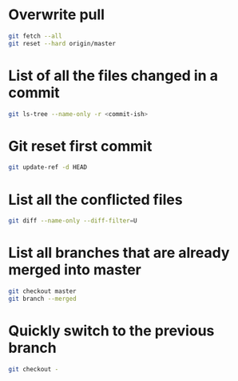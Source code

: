 # Overwrite pull

```sh
git fetch --all
git reset --hard origin/master
```

# List of all the files changed in a commit

```sh
git ls-tree --name-only -r <commit-ish>
```

# Git reset first commit

```sh
git update-ref -d HEAD
```

# List all the conflicted files

```sh
git diff --name-only --diff-filter=U
```

# List all branches that are already merged into master

```sh
git checkout master
git branch --merged
```

# Quickly switch to the previous branch

```sh
git checkout -
```



